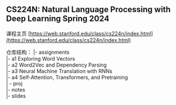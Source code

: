 ## CS224N: Natural Language Processing with Deep Learning Spring 2024

课程主页 [https://web.stanford.edu/class/cs224n/index.html](https://web.stanford.edu/class/cs224n/index.html)

仓库结构：
|- assignments <br>
    |- a1 Exploring Word Vectors <br>
    |- a2 Word2Vec and Dependency Parsing <br>
    |- a3 Neural Machine Translation with RNNs <br>
    |- a4 Self-Attention, Transformers, and Pretraining <br>
    | - proj <br>
|- notes <br>
|- slides <br>


